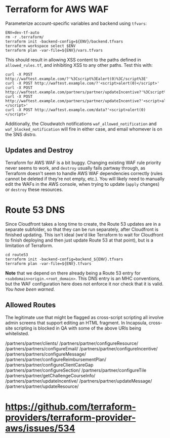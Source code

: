 # Terraform for AWS WAF

Parameterize account-specific variables and backend using `tfvars`:

```
ENV=dev-tf-auto
rm -r .terraform/
terraform init -backend-config=${ENV}/backend.tfvars
terraform workspace select $ENV
terraform plan -var-file=${ENV}/vars.tfvars
```

This should result in allowing XSS content to the paths defined in `allowed_rules.tf`, and inhibiting XSS to any other paths. Test this with:

```
curl -X POST http://waftest.example.com/?'%3Cscript%3Ealert(0)%3C/script%3E'
curl -X POST http://waftest.example.com/?'<script>alert(0)</script>'
curl -X POST http://waftest.example.com/partners/partner/updateIncentive?'%3Cscript%3Ealert(0)%3C/script%3E'
curl -X POST http://waftest.example.com/partners/partner/updateIncentive?'<script>alert(0)</script>'
curl -X POST http://waftest.example.com/data?'<script>alert(0)</script>'
```

Additionally, the Cloudwatch notifications `waf_allowed_notification` and `waf_blocked_notification` will fire in either case, and email whomever is on the SNS distro.

## Updates and Destroy

Terraform for AWS WAF is a bit buggy. Changing existing WAF rule priority never seems to work, and `destroy` usually fails partway through, as Terraform doesn't seem to handle AWS WAF dependencies correctly (rules cannot be deleted if they're not empty, etc.). You will likely need to manually edit the WAFs in the AWS console, when trying to update (`apply` changes) or `destroy` these resources.

# Route 53 DNS

Since Cloudfront takes a long time to create, the Route 53 updates are in a separate subfolder, so that they can be run separately, after Cloudfront is finished updating. This isn't ideal (we'd like Terraform to wait for Cloudfront to finish deploying and then just update Route 53 at that point), but is a limitation of Terraform.

    cd route53
    terraform init -backend-config=backend_${ENV}.tfvars
    terraform plan -var-file=${ENV}.tfvars

**Note** that we depend on there already being a Route 53 entry for `<subdomain>origin.<root_domain>`. This DNS entry is an MHC conventions, but the WAF configuration here does not enforce it nor check that it is valid. *You have been warned.*

## Allowed Routes
The legitimate use that might be flagged as cross-script scripting all involve admin screens that support editing an HTML fragment. In Incapsula, cross-site scripting is blocked in QA with some of the above URIs being whitelisted.

/partners/partner/clients/
/partners/partner/configureResource/
/partners/partners/configureEmail/
/partners/partner/configureIncentive/
/partners/partners/configureMessage/
/partners/partner/configureReimbursementPlan/
/partners/partner/configureClientCareGap
/partners/partner/configureSection/
/partners/partner/configureTile
/partners/partner/getChallengeCourseInfo/
/partners/partner/updateIncentive/
/partners/partner/updateMessage/
/partners/partner/updateResource/

# https://github.com/terraform-providers/terraform-provider-aws/issues/534
